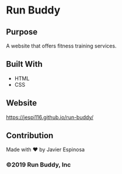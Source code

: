 # Run Buddy

## Purpose
A website that offers fitness training services.

## Built With
* HTML
* CSS

## Website
https://jespi116.github.io/run-buddy/

## Contribution
Made with ❤️ by Javier Espinosa

### ©️2019 Run Buddy, Inc 
